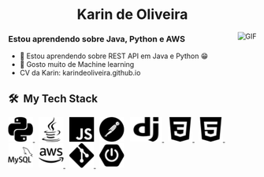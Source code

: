 <h1 align="center">Karin de Oliveira</h1>

<!-- ![](https://camo.githubusercontent.com/5ff9182d12e799168a3bb67b88df7388ae08ede3/68747470733a2f2f6d69726f2e6d656469756d2e636f6d2f6d61782f3837352f312a7164415731546a434e353768316c6275757a766368672e676966 "Link to gif")
-->

<img align="right" height="270px" alt="GIF" src="https://camo.githubusercontent.com/5ff9182d12e799168a3bb67b88df7388ae08ede3/68747470733a2f2f6d69726f2e6d656469756d2e636f6d2f6d61782f3837352f312a7164415731546a434e353768316c6275757a766368672e676966" /> 

### Estou aprendendo sobre Java, Python e AWS
- 🔭 Estou aprendendo sobre REST API em Java e Python :grin:
- 🐍 Gosto muito de Machine learning
- CV da Karin: karindeoliveira.github.io


<h2> 🛠 &nbsp;My Tech Stack</h2>
<a href="https://www.python.org" target="_blank"> <img src="images/python.svg" alt="python" width="50" height="50" title="Python"/> </a>
&nbsp;
<a href="" target="_blank"> <img src="images/java.svg" alt="java" width="50" height="50" title="java"/></a> 
&nbsp;
<a href="" target="_blank"> <img src="images/javascript.svg" alt="java" width="50" height="50" title="javascript"/></a>
&nbsp;
<a href="" target="_blank"> <img src="images/postman.svg" alt="postman" width="50" height="50" title="postman"/></a> 
&nbsp;
<a href="https://www.djangoproject.com/" target="_blank"> <img src="images/django.svg" alt="django" width="65" height="50" title="Django"/> </a>
&nbsp;
<a href="https://www.w3schools.com/css/" target="_blank"> <img src="images/css3.svg" alt="css3" width="50" height="50" title="CSS"/> </a>
&nbsp;
<a href="https://www.w3.org/html/" target="_blank"> <img src="images/html5.svg" alt="html5" width="50" height="50" title="HTML"/> </a>
&nbsp;
<a href="https://www.mysql.com/" target="_blank"> <img src="images/mysql.svg" alt="mysql" width="50" height="50" title="MySQL"/></a>
&nbsp; 
<a href="" target="_blank"> <img src="images/amazonaws.svg" alt="AWS" width="50" height="50" title="AWS"/> </a>
&nbsp;
<a href="https://git-scm.com/" target="_blank"> <img src="images/git.svg" alt="git" width="50" height="50" title="GIT"/> </a> 
&nbsp;
<a href="" target="_blank"> <img src="images/springboot.svg" alt="SpringBoot" width="50" height="50" title="SpringBoot"/> </a>

 
